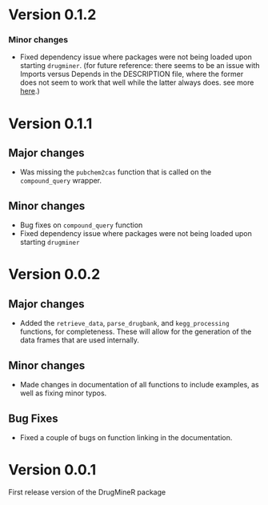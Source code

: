 # Version 0.1.2
### Minor changes
 - Fixed dependency issue where packages were not being loaded upon starting `drugminer`. (for future reference: there seems to be an issue with Imports versus Depends in the DESCRIPTION file, where the former does not seem to work that well while the latter always does. see more [here](https://stackoverflow.com/questions/37568884/r-package-does-not-load-dependencies).)

# Version 0.1.1
## Major changes
 - Was missing the `pubchem2cas` function that is called on the `compound_query` wrapper.
 
## Minor changes
 - Bug fixes on `compound_query` function
 - Fixed dependency issue where packages were not being loaded upon starting `drugminer`

# Version 0.0.2
## Major changes
  - Added the `retrieve_data`, `parse_drugbank`, and `kegg_processing` functions, for completeness. These will allow for the generation of the data frames that are used internally.

## Minor changes
  - Made changes in documentation of all functions to include examples, as well as fixing minor typos.


## Bug Fixes
  - Fixed a couple of bugs on function linking in the documentation.

# Version 0.0.1
First release version of the DrugMineR package